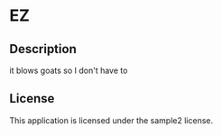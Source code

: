 # EZ

## Description

it blows goats so I don't have to

## License

This application is licensed under the sample2 license.